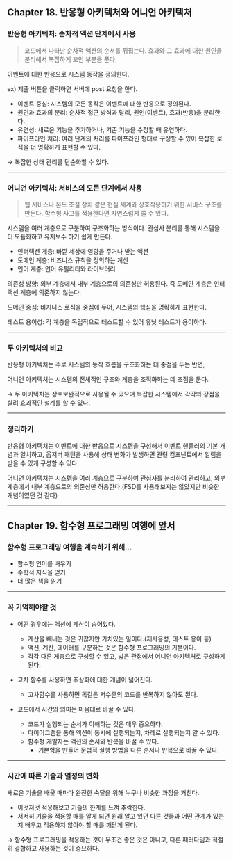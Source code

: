 ## Chapter 18. 반응형 아키텍처와 어니언 아키텍처

### 반응형 아키텍처: 순차적 액션 단계에서 사용

> 코드에서 나타난 순차적 액션의 순서를 뒤집는다.
> 효과와 그 효과에 대한 원인을 분리해서 복잡하게 꼬인 부분을 푼다.

이벤트에 대한 반응으로 시스템 동작을 정의한다.

ex) 제출 버튼을 클릭하면 서버에 post 요청을 한다.

- 이벤트 중심: 시스템의 모든 동작은 이벤트에 대한 반응으로 정의된다.
- 원인과 효과의 분리: 순차적 접근 방식과 달리, 원인(이벤트), 효과(반응)을 분리한다.
- 유연성: 새로운 기능을 추가하거나, 기존 기능을 수정할 때 유연하다.
- 파이프라인 처리: 여러 단계의 처리를 파이프라인 형태로 구성할 수 있어 복잡한 로직을 더 명확하게 표현할 수 있다.

→ 복잡한 상태 관리를 단순화할 수 있다.

---

### 어니언 아키텍처: 서비스의 모든 단계에서 사용

> 웹 서비스나 온도 조절 장치 같은 현실 세계와 상호작용하기 위한 서비스 구조를 만든다.
> 함수형 사고를 적용한다면 자연스럽게 쓸 수 있다.

시스템을 여러 계층으로 구분하여 구조화하는 방식이다. 관심사 분리를 통해 시스템을 더 모듈화하고 유지보수 하기 쉽게 만든다.

- 인터랙션 계층: 바깥 세상에 영향을 주거나 받는 액션
- 도메인 계층: 비즈니스 규칙을 정의하는 계산
- 언어 계층: 언어 유틸리티와 라이브러리

의존성 방향: 외부 계층에서 내부 계층으로의 의존성만 허용된다. 즉 도메인 계층은 인터랙션 계층에 의존하지 않는다.

도메인 중심: 비지니스 로직을 중심에 두어, 시스템의 핵심을 명확하게 표현한다.

테스트 용이성: 각 계층을 독립적으로 테스트할 수 있어 유닛 테스트가 용이하다.

---

### 두 아키텍처의 비교

반응형 아키텍처는 주로 시스템의 동작 흐름을 구조화하는 데 중점을 두는 반면,

어니언 아키텍처는 시스템의 전체적인 구조와 계층을 조직화하는 데 초점을 둔다.

→ 두 아키텍처는 상호보완적으로 사용될 수 있으며 복잡한 시스템에서 각각의 장점을 살려 효과적인 설계를 할 수 있다.

---

### 정리하기

반응형 아키텍처는 이벤트에 대한 반응으로 시스템을 구성해서 이벤트 핸들러의 기본 개념과 일치하고, 옵저버 패턴을 사용해 상태 변화가 발생하면 관련 컴포넌트에서 알림을 받을 수 있게 구성할 수 있다.

어니언 아키텍처는 시스템을 여러 계층으로 구분하여 관심사를 분리하여 관리하고, 외부 계층에서 내부 계층으로의 의존성만 허용한다.(FSD를 사용해보지는 않았지만 비슷한 개념이였던 것 같다)

---

## Chapter 19. 함수형 프로그래밍 여행에 앞서

### 함수형 프로그래밍 여행을 계속하기 위해…

- 함수형 언어를 배우기
- 수학적 지식을 얻기
- 더 많은 책을 읽기

---

### 꼭 기억해야할 것

- 어떤 경우에는 액션에 계산이 숨어있다.

  - 계산을 빼내는 것은 귀찮지만 가치있는 일이다.(재사용성, 테스트 용이 등)
  - 액션, 계산, 데이터를 구분하는 것은 함수형 프로그래밍의 기본이다.
  - 각각 다른 게층으로 구성할 수 있고, 넓은 관점에서 어니언 아키텍처로 구성하게 된다.

- 고차 함수를 사용하면 추상화에 대한 개념이 넓어진다.

  - 고차함수를 사용하면 똑같은 저수준의 코드를 반복하지 않아도 된다.

- 코드에서 시간의 의미는 마음대로 바꿀 수 있다.
  - 코드가 실행되는 순서가 이해하는 것은 매우 중요하다.
  - 다이어그램을 통해 액션이 동시에 실행되는지, 차례로 실행되는지 알 수 있다.
  - 함수형 개발자는 액션의 순서와 반복을 바꿀 수 있다.
    - 기본형을 만들어 문법적 실행 방법을 다른 순서나 반복으로 바꿀 수 있다.

---

### 시간에 따른 기술과 열정의 변화

새로운 기술을 배울 때마다 완전한 숙달을 위해 누구나 비슷한 과정을 거친다.

- 이것저것 적용해보고 기술의 한계를 느껴 추락한다.
- 서서히 기술을 적용할 때를 알게 되면 원래 알고 있던 다른 것들과 어떤 관계가 있는지 배우고 적용하지 않아야 할 때를 깨닫게 된다.

→ 함수형 프로그래밍을 적용하는 것이 무조건 좋은 것은 아니고, 다른 패러다임과 적절히 결합하고 사용하는 것이 중요하다.

